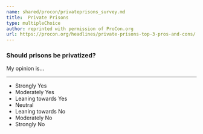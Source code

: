 ```yaml
---
name: shared/procon/privateprisons_survey.md
title:  Private Prisons 
type: multipleChoice
author: reprinted with permission of ProCon.org
url: https://procon.org/headlines/private-prisons-top-3-pros-and-cons/ 
---
```


###  Should prisons be privatized?

My opinion is...

---

- Strongly Yes
- Moderately Yes
- Leaning towards Yes
- Neutral
- Leaning towards No
- Moderately No
- Strongly No

